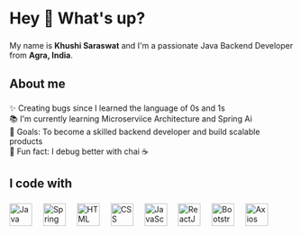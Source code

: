<h1 align="left">Hey 👋 What's up?</h1>

###

<p align="left">My name is <strong>Khushi Saraswat</strong> and I'm a passionate Java Backend Developer from <strong>Agra, India</strong>.</p>

###

<h2 align="left">About me</h2>

###

<p align="left">
✨ Creating bugs since I learned the language of 0s and 1s <br>
📚 I'm currently learning Microserviice Architecture and Spring Ai <br>
🎯 Goals: To become a skilled backend developer and build scalable products <br>
🎲 Fun fact: I debug better with chai ☕
</p>

###

<h2 align="left">I code with</h2>

###

<div align="left">
  <!-- Java -->
  <img src="https://cdn.jsdelivr.net/gh/devicons/devicon/icons/java/java-original.svg" height="40" alt="Java logo" />
  <img width="12" />

  <!-- Spring Boot -->
  <img src="https://cdn.jsdelivr.net/gh/devicons/devicon/icons/spring/spring-original.svg" height="40" alt="Spring Boot logo" />
  <img width="12" />

  <!-- HTML -->
  <img src="https://cdn.jsdelivr.net/gh/devicons/devicon/icons/html5/html5-original.svg" height="40" alt="HTML logo" />
  <img width="12" />

  <!-- CSS -->
  <img src="https://cdn.jsdelivr.net/gh/devicons/devicon/icons/css3/css3-original.svg" height="40" alt="CSS logo" />
  <img width="12" />

  <!-- JavaScript -->
  <img src="https://cdn.jsdelivr.net/gh/devicons/devicon/icons/javascript/javascript-original.svg" height="40" alt="JavaScript logo" />
  <img width="12" />

  <!-- ReactJS -->
  <img src="https://cdn.jsdelivr.net/gh/devicons/devicon/icons/react/react-original.svg" height="40" alt="ReactJS logo" />
  <img width="12" />

  <!-- Bootstrap -->
  <img src="https://cdn.jsdelivr.net/gh/devicons/devicon/icons/bootstrap/bootstrap-original.svg" height="40" alt="Bootstrap logo" />
  <img width="12" />

  <!-- Axios (custom icon as devicon doesn't have one) -->
  <img src="https://axios-http.com/assets/logo.svg" height="40" alt="Axios logo" />
</div>
